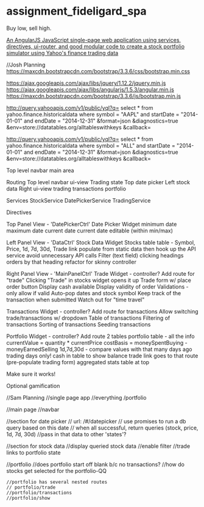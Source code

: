 # assignment_fideligard_spa
Buy low, sell high.

[An AngularJS JavaScript single-page web application using services, directives, ui-router, and good modular code to create a stock portfolio simulator using Yahoo's finance trading data](http://www.vikingcodeschool.com)

//Josh Planning
https://maxcdn.bootstrapcdn.com/bootstrap/3.3.6/css/bootstrap.min.css

https://ajax.googleapis.com/ajax/libs/jquery/1.12.2/jquery.min.js
https://ajax.googleapis.com/ajax/libs/angularjs/1.5.3/angular.min.js
https://maxcdn.bootstrapcdn.com/bootstrap/3.3.6/js/bootstrap.min.js

http://query.yahooapis.com/v1/public/yql?q=
select * from   yahoo.finance.historicaldata
         where  symbol    = "AAPL"
         and    startDate = "2014-01-01"
         and    endDate   = "2014-12-31"
&format=json
&diagnostics=true
&env=store://datatables.org/alltableswithkeys
&callback=

http://query.yahooapis.com/v1/public/yql?q=
select * from   yahoo.finance.historicaldata
         where  symbol    = "ALL"
         and    startDate = "2014-01-01"
         and    endDate   = "2014-12-31"
&format=json
&diagnostics=true
&env=store://datatables.org/alltableswithkeys
&callback=

Top level
  navbar
  main area

Routing
  Top level
    navbar
    ui-view
      Trading state
        Top
          date picker
        Left
          stock data
        Right
          ui-view
            trading
            transactions
            portfolio

Services
  StockService
  DatePickerService
  TradingService

Directives


Top Panel View - 'DatePickerCtrl'
  Date Picker Widget
    minimum date
    maximum date
    current date
    current date editable (within min/max)

Left Panel View - 'DataCtrl'
  Stock Data Widget
    Stocks table
    table - Symbol, Price, 1d, 7d, 30d, Trade link
    populate from static data
    then hook up the API service
      avoid unnecessary API calls
    Filter (text field)
    clicking headings orders by that heading
    refactor for skinny controller

Right Panel View - 'MainPanelCtrl'
  Trade Widget - controller?
    Add route for "trade"
    Clicking "Trade" in stocks widget opens it up
    Trade form w/ place order button
    Display cash available
    Display validity of order
    Validations - only allow if valid
    Auto-pop dates and stock symbol
    Keep track of the transaction when submitted
    Watch out for "time travel"

  Transactions Widget - controller?
    Add route for transactions
    Allow switching trade/transactions w/ dropdown
    Table of transactions
    Filtering of transactions
    Sorting of transactions
    Seeding transactions

  Portfolio Widget - controller?
    Add route
    2 tables
    portfolio table - all the info
      currentValue = quantity * currentPrice
      costBasis = moneySpentBuying - moneyEarnedSelling
      1d,7d,30d - compare values with that many days ago
        trading days only!
    cash in table to show balance
    trade link goes to that route (pre-populate trading form)
    aggregated stats table at top

  Make sure it works!

  Optional gamification

//Sam Planning
//single page app
//everything /portfolio

//main page
  //navbar

  //section for date picker
  // url: /#/datepicker
  // use promises to run a db query based on this date
  // when all successful, return queries (stock, price, 1d, 7d, 30d)
  //pass in that data to other 'states'?

  //section for stock data
  //display queried stock data
  //enable filter
  //trade links to portfolio state

  //portfolio
  //does portfolio start off blank b/c no transactions?
  //how do stocks get selected for the portfolio-QQ

    //portfolio has several nested routes
    // portfolio/trade
    //portfolio/transactions
    //portfolio/show
